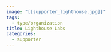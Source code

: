 ```yaml
---
image: "[[supporter_lighthouse.jpg]]"
tags:
  - type/organization
title: Lighthouse Labs
categories:
  - supporter
---
```

